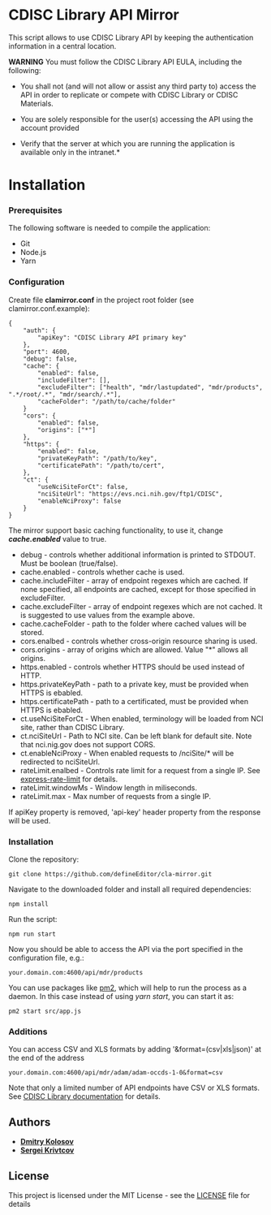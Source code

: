 # CDISC Library API Mirror

This script allows to use CDISC Library API by keeping the authentication information in a central location.

**WARNING** You must follow the CDISC Library API EULA, including the following:
* You shall not (and will not allow or assist any third party to) access the API in order to replicate or compete with CDISC Library or CDISC Materials.
* You are solely responsible for the user(s) accessing the API using the account provided

* Verify that the server at which you are running the application is available only in the intranet.*


# Installation
### Prerequisites

The following software is needed to compile the application:
* Git
* Node.js
* Yarn

### Configuration
Create file **clamirror.conf** in the project root folder (see clamirror.conf.example):
```
{
    "auth": {
        "apiKey": "CDISC Library API primary key"
    },
    "port": 4600,
    "debug": false,
    "cache": {
        "enabled": false,
        "includeFilter": [],
        "excludeFilter": ["health", "mdr/lastupdated", "mdr/products", ".*/root/.*", "mdr/search/.*"],
        "cacheFolder": "/path/to/cache/folder"
    }
    "cors": {
        "enabled": false,
        "origins": ["*"]
    },
    "https": {
        "enabled": false,
        "privateKeyPath": "/path/to/key",
        "certificatePath": "/path/to/cert",
    },
    "ct": {
        "useNciSiteForCt": false,
        "nciSiteUrl": "https://evs.nci.nih.gov/ftp1/CDISC",
        "enableNciProxy": false
    }
}
```

The mirror support basic caching functionality, to use it, change ***cache.enabled*** value to true.
* debug - controls whether additional information is printed to STDOUT. Must be boolean (true/false).
* cache.enabled - controls whether cache is used.
* cache.includeFilter - array of endpoint regexes which are cached. If none specified, all endpoints are cached, except for those specified in excludeFilter.
* cache.excludeFilter - array of endpoint regexes which are not cached. It is suggested to use values from the example above.
* cache.cacheFolder - path to the folder where cached values will be stored.
* cors.enalbed - controls whether cross-origin resource sharing is used.
* cors.origins - array of origins which are allowed. Value "*" allows all origins.
* https.enabled - controls whether HTTPS should be used instead of HTTP.
* https.privateKeyPath - path to a private key, must be provided when HTTPS is ebabled.
* https.certificatePath - path to a certificated, must be provided when HTTPS is ebabled.
* ct.useNciSiteForCt - When enabled, terminology will be loaded from NCI site, rather than CDISC Library.
* ct.nciSiteUrl - Path to NCI site. Can be left blank for default site. Note that nci.nig.gov does not support CORS.
* ct.enableNciProxy - When enabled requests to /nciSite/* will be redirected to nciSiteUrl.
* rateLimit.enalbed - Controls rate limit for a request from a single IP. See [express-rate-limit](https://www.npmjs.com/package/express-rate-limit) for details.
* rateLimit.windowMs - Window length in miliseconds.
* rateLimit.max - Max number of requests from a single IP.

If apiKey property is removed, 'api-key' header property from the response will be used.

### Installation

Clone the repository:
```
git clone https://github.com/defineEditor/cla-mirror.git
```
Navigate to the downloaded folder and install all required dependencies:
```
npm install
```
Run the script:
```
npm run start
```
Now you should be able to access the API via the port specified in the configuration file, e.g.:
```
your.domain.com:4600/api/mdr/products
```

You can use packages like [pm2](https://www.npmjs.com/package/pm2), which will help to run the process as a daemon. In this case instead of using *yarn start*, you can start it as:
```
pm2 start src/app.js
```

### Additions

You can access CSV and XLS formats by adding '&format=(csv|xls|json)' at the end of the address

```
your.domain.com:4600/api/mdr/adam/adam-occds-1-0&format=csv
```
Note that only a limited number of API endpoints have CSV or XLS formats. See [CDISC Library documentation](https://wiki.cdisc.org/display/LIBSUPRT/Documentation) for details.

## Authors

* [**Dmitry Kolosov**](https://www.linkedin.com/in/dmitry-kolosov-91751413/)
* [**Sergei Krivtcov**](https://www.linkedin.com/in/sergey-krivtsov-677419b4/)

## License

This project is licensed under the MIT License - see the [LICENSE](LICENSE) file for details
